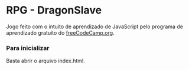 # RPG - DragonSlave

<p>  Jogo feito com o intuito de aprendizado de JavaScript pelo programa de aprendizado gratuito do <a href="https://www.freecodecamp.org/learn/javascript-algorithms-and-data-structures-v8/#learn-basic-javascript-by-building-a-role-playing-game" target="_blank">freeCodeCamp.org</a>.</p>


### Para inicializar
<p>  Basta abrir o arquivo index.html.</p>
